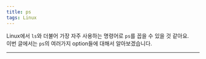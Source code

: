```yaml
---
title: ps
tags: Linux
---
```


<!--more-->

Linux에서 `ls`와 더불어 가장 자주 사용하는 명령어로 `ps`를 꼽을 수 있을 것 같아요. <br>
이번 글에서는 `ps`의 여러가지 option들에 대해서 알아보겠습니다. <br>

---
